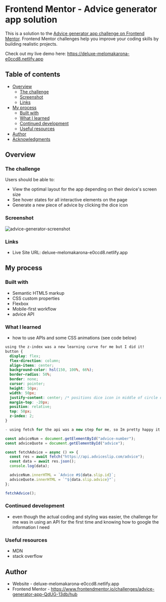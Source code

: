 # Frontend Mentor - Advice generator app solution

This is a solution to the [Advice generator app challenge on Frontend Mentor](https://www.frontendmentor.io/challenges/advice-generator-app-QdUG-13db). Frontend Mentor challenges help you improve your coding skills by building realistic projects.

Check out my live demo here: https://deluxe-melomakarona-e0ccd8.netlify.app

## Table of contents

- [Overview](#overview)
  - [The challenge](#the-challenge)
  - [Screenshot](#screenshot)
  - [Links](#links)
- [My process](#my-process)
  - [Built with](#built-with)
  - [What I learned](#what-i-learned)
  - [Continued development](#continued-development)
  - [Useful resources](#useful-resources)
- [Author](#author)
- [Acknowledgments](#acknowledgments)

## Overview

### The challenge

Users should be able to:

- View the optimal layout for the app depending on their device's screen size
- See hover states for all interactive elements on the page
- Generate a new piece of advice by clicking the dice icon

### Screenshot

![advice-generator-screenshot](https://github.com/LBuchananCates/advice-generator-app/assets/100169368/d76c15c1-e305-4fb3-98fb-5fa1a3636a44)

### Links

- Live Site URL: deluxe-melomakarona-e0ccd8.netlify.app

## My process

### Built with

- Semantic HTML5 markup
- CSS custom properties
- Flexbox
- Mobile-first workflow
- advice API


### What I learned

- how to use APIs and some CSS animations (see code below)

```css
using the z-index was a new learning curve for me but I did it!
button {
  display: flex;
  flex-direction: column;
  align-items: center;
  background-color: hsl(150, 100%, 66%);
  border-radius: 50%;
  border: none;
  cursor: pointer;
  height: 50px;
  width: 50px;
  justify-content: center; /* positions dice icon in middle of circle on y-axis */
  margin-top: -20px;
  position: relative;
  top: 50px;
  z-index: 2;
}

```
```js
- using fetch for the api was a new step for me, so Im pretty happy it turned out fine!

const adviceNum = document.getElementById("advice-number");
const adviceQuote = document.getElementById("advice");

const fetchAdvice = async () => {
  const res = await fetch("https://api.adviceslip.com/advice");
  const data = await res.json();
  console.log(data);

  adviceNum.innerHTML = `Advice #${data.slip.id}`;
  adviceQuote.innerHTML = `"${data.slip.advice}"`;
};

fetchAdvice();
```


### Continued development

- even though the actual coding and styling was easier, the challenge for me was in using an API for the first time and knowing how to google the information I need

### Useful resources

- MDN
- stack overflow

## Author

- Website - deluxe-melomakarona-e0ccd8.netlify.app
- Frontend Mentor - https://www.frontendmentor.io/challenges/advice-generator-app-QdUG-13db/hub

